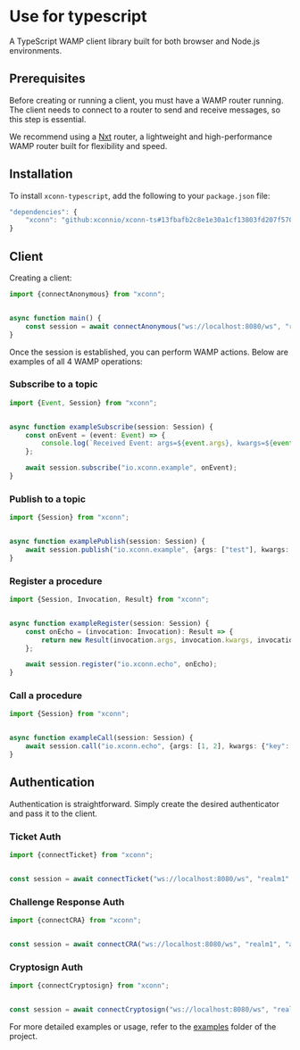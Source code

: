 # Use for typescript

A TypeScript WAMP client library built for both browser and Node.js environments.

## Prerequisites
Before creating or running a client, you must have a WAMP router running. The client needs to connect to a router to send and receive messages, so this step is essential.

We recommend using a [Nxt](https://xconn.dev/nxt/) router, a lightweight and high-performance WAMP router built for flexibility and speed.

## Installation

To install `xconn-typescript`, add the following to your `package.json` file:

```typescript
"dependencies": {
    "xconn": "github:xconnio/xconn-ts#13fbafb2c8e1e30a1cf13803fd207f5705270e24"
}
```

## Client

Creating a client:

```typescript
import {connectAnonymous} from "xconn";


async function main() {
    const session = await connectAnonymous("ws://localhost:8080/ws", "realm1");
}
```

Once the session is established, you can perform WAMP actions. Below are examples of all 4 WAMP operations:

### Subscribe to a topic

```typescript
import {Event, Session} from "xconn";


async function exampleSubscribe(session: Session) {
    const onEvent = (event: Event) => {
        console.log(`Received Event: args=${event.args}, kwargs=${event.kwargs}, details=${event.details}`);
    };

    await session.subscribe("io.xconn.example", onEvent);
}
```

### Publish to a topic

```typescript
import {Session} from "xconn";


async function examplePublish(session: Session) {
    await session.publish("io.xconn.example", {args: ["test"], kwargs: {"key": "value"}});
}
```

### Register a procedure

```typescript
import {Session, Invocation, Result} from "xconn";


async function exampleRegister(session: Session) {
    const onEcho = (invocation: Invocation): Result => {
        return new Result(invocation.args, invocation.kwargs, invocation.details);
    };

    await session.register("io.xconn.echo", onEcho);
}
```

### Call a procedure

```typescript
import {Session} from "xconn";


async function exampleCall(session: Session) {
    await session.call("io.xconn.echo", {args: [1, 2], kwargs: {"key": "value"}});
}
```

## Authentication

Authentication is straightforward. Simply create the desired authenticator and pass it to the client.

### Ticket Auth

```typescript
import {connectTicket} from "xconn";


const session = await connectTicket("ws://localhost:8080/ws", "realm1", "authid", "ticket");
```

### Challenge Response Auth

```typescript
import {connectCRA} from "xconn";


const session = await connectCRA("ws://localhost:8080/ws", "realm1", "authid", "secret");
```

### Cryptosign Auth

```typescript
import {connectCryptosign} from "xconn";


const session = await connectCryptosign("ws://localhost:8080/ws", "realm1", "authid", "150085398329d255ad69e82bf47ced397bcec5b8fbeecd28a80edbbd85b49081");
```

For more detailed examples or usage, refer to the [examples](https://github.com/xconnio/xconn-typescript/tree/main/examples) folder of the project.
